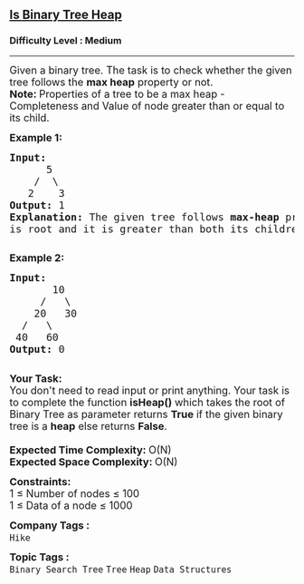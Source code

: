 <h2><a href="https://practice.geeksforgeeks.org/problems/is-binary-tree-heap/1?page=1&difficulty[]=0&difficulty[]=1&status[]=unsolved&category[]=Tree&category[]=Binary%20Search%20Tree&sortBy=submissions">Is Binary Tree Heap</a></h2><h3>Difficulty Level : Medium</h3><hr><div class="problems_problem_content__Xm_eO"><p><span style="font-size:18px">Given a binary tree. The task is to check whether the given tree follows the&nbsp;<strong>max heap</strong> property or not.<br>
<strong>Note:&nbsp;</strong>Properties of a tree to be a max heap - Completeness and Value of node greater than or equal to its child.</span></p>

<p><span style="font-size:18px"><strong>Example 1:</strong></span></p>

<pre><span style="font-size:18px"><strong>Input:
</strong>&nbsp;&nbsp;&nbsp;&nbsp;&nbsp; 5
 &nbsp;&nbsp;&nbsp;/  \
&nbsp;&nbsp; 2    3
<strong>Output: </strong>1
<strong>Explanation:</strong>&nbsp;The given tree follows <strong>max-heap</strong>&nbsp;property since 5,
is root and it is greater than both its children.
</span>
</pre>

<p><span style="font-size:18px"><strong>Example 2:</strong></span></p>

<pre><span style="font-size:18px"><strong>Input:
</strong>&nbsp;&nbsp;&nbsp;&nbsp;&nbsp;&nbsp;&nbsp;10
 &nbsp;&nbsp;&nbsp;&nbsp;/&nbsp;&nbsp; \
 &nbsp;&nbsp;&nbsp;20&nbsp;&nbsp; 30 
&nbsp;&nbsp;/&nbsp;&nbsp; \
 40&nbsp;&nbsp; 60
<strong>Output:</strong> 0</span></pre>

<p><br>
<span style="font-size:18px"><strong>Your Task:</strong><br>
You don't need to read input or print anything. Your task is to complete the&nbsp;function <strong>isHeap()</strong>&nbsp;which takes the root of Binary Tree as parameter returns <strong>True</strong> if the given binary tree is a&nbsp;<strong>heap</strong>&nbsp;else&nbsp;returns <strong>False</strong>.<br>
<br>
<strong>Expected Time Complexity: </strong>O(N)<br>
<strong>Expected Space Complexity: </strong>O(N)</span></p>

<p><span style="font-size:18px"><strong>Constraints:</strong><br>
1 ≤ Number of nodes ≤ 100<br>
1 ≤ Data of a node ≤ 1000</span></p>
</div><p><span style=font-size:18px><strong>Company Tags : </strong><br><code>Hike</code>&nbsp;<br><p><span style=font-size:18px><strong>Topic Tags : </strong><br><code>Binary Search Tree</code>&nbsp;<code>Tree</code>&nbsp;<code>Heap</code>&nbsp;<code>Data Structures</code>&nbsp;